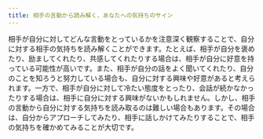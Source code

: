 ```yaml
---
title: 相手の言動から読み解く、あなたへの気持ちのサイン
---
```


相手が自分に対してどんな言動をとっているかを注意深く観察することで、自分に対する相手の気持ちを読み解くことができます。たとえば、相手が自分を褒めたり、励ましてくれたり、共感してくれたりする場合は、相手が自分に好意を持っている可能性が高いです。また、相手が自分の話をよく聞いてくれたり、自分のことを知ろうと努力している場合も、自分に対する興味や好意があると考えられます。一方で、相手が自分に対して冷たい態度をとったり、会話が続かなかったりする場合は、相手に自分に対する興味がないかもしれません。しかし、相手の言動から自分に対する気持ちを読み取るのは難しい場合もあります。その場合は、自分からアプローチしてみたり、相手に話しかけてみたりすることで、相手の気持ちを確かめてみることが大切です。
